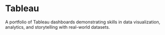 # Tableau
A portfolio of Tableau dashboards demonstrating skills in data visualization, analytics, and storytelling with real-world datasets.
